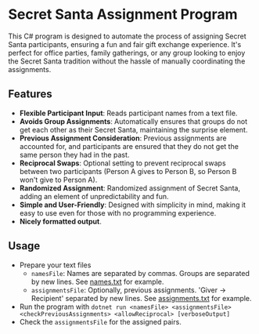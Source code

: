 # Secret Santa Assignment Program
This C# program is designed to automate the process of assigning Secret Santa participants, ensuring a fun and fair gift exchange experience. It's perfect for office parties, family gatherings, or any group looking to enjoy the Secret Santa tradition without the hassle of manually coordinating the assignments.

## Features
* **Flexible Participant Input**: Reads participant names from a text file.
* **Avoids Group Assignments**: Automatically ensures that groups do not get each other as their Secret Santa, maintaining the surprise element.
* **Previous Assignment Consideration**: Previous assignments are accounted for, and participants are ensured that they do not get the same person they had in the past.
* **Reciprocal Swaps**: Optional setting to prevent reciprocal swaps between two participants (Person A gives to Person B, so Person B won't give to Person A).
* **Randomized Assignment**: Randomized assignment of Secret Santa, adding an element of unpredictability and fun.
* **Simple and User-Friendly**: Designed with simplicity in mind, making it easy to use even for those with no programming experience.
* **Nicely formatted output**.

## Usage
* Prepare your text files
  * ```namesFile```: Names are separated by commas. Groups are separated by new lines. See [names.txt](https://github.com/TechnoBro03/SecretSanta/blob/main/names.txt) for example.
  * ```assignmentsFile```: Optionally, previous assignments. 'Giver -> Recipient' separated by new lines. See [assignments.txt](https://github.com/TechnoBro03/SecretSanta/blob/main/assignments.txt) for example.
* Run the program with ```dotnet run <namesFile> <assignmentsFile> <checkPreviousAssignments> <allowReciprocal> [verboseOutput]```
* Check the ```assignmentsFile``` for the assigned pairs.

